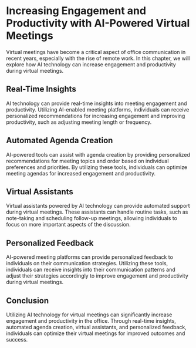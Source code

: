 Increasing Engagement and Productivity with AI-Powered Virtual Meetings
=================================================================================================================================

Virtual meetings have become a critical aspect of office communication in recent years, especially with the rise of remote work. In this chapter, we will explore how AI technology can increase engagement and productivity during virtual meetings.

Real-Time Insights
------------------

AI technology can provide real-time insights into meeting engagement and productivity. Utilizing AI-enabled meeting platforms, individuals can receive personalized recommendations for increasing engagement and improving productivity, such as adjusting meeting length or frequency.

Automated Agenda Creation
-------------------------

AI-powered tools can assist with agenda creation by providing personalized recommendations for meeting topics and order based on individual preferences and priorities. By utilizing these tools, individuals can optimize meeting agendas for increased engagement and productivity.

Virtual Assistants
------------------

Virtual assistants powered by AI technology can provide automated support during virtual meetings. These assistants can handle routine tasks, such as note-taking and scheduling follow-up meetings, allowing individuals to focus on more important aspects of the discussion.

Personalized Feedback
---------------------

AI-powered meeting platforms can provide personalized feedback to individuals on their communication strategies. Utilizing these tools, individuals can receive insights into their communication patterns and adjust their strategies accordingly to improve engagement and productivity during virtual meetings.

Conclusion
----------

Utilizing AI technology for virtual meetings can significantly increase engagement and productivity in the office. Through real-time insights, automated agenda creation, virtual assistants, and personalized feedback, individuals can optimize their virtual meetings for improved outcomes and success.
